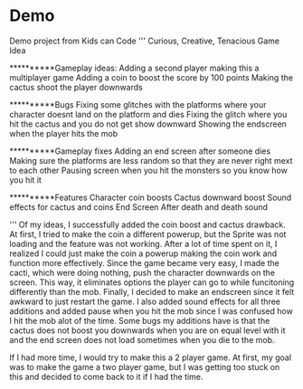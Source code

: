# Demo
Demo project from Kids can Code 
'''
Curious, Creative, Tenacious Game Idea 

**********Gameplay ideas:
Adding a second player making this a multiplayer game
Adding a coin to boost the score by 100 points 
Making the cactus shoot the player downwards

**********Bugs
Fixing some glitches with the platforms where your character doesnt land on the platform and dies 
Fixing the glitch where you hit the cactus and you do not get show downward 
Showing the endscreen when the player hits the mob 

**********Gameplay fixes
Adding an end screen after someone dies
Making sure the platforms are less random so that they are never right mext to each other 
Pausing screen when you hit the monsters so you know how you hit it 

**********Features
Character coin boosts 
Cactus downward boost 
Sound effects for cactus and coins 
End Screen After death and death sound 

'''
Of my ideas, I successfully added the coin boost and cactus drawback. At first, I tried to make the coin a different powerup, but the 
Sprite was not loading and the feature was not working. After a lot of time spent on it, I realized I could just make the coin a powerup
making the coin work and function more effectively. Since the game became very easy, I made the cacti, which were doing nothing, push the 
character downwards on the screen. This way, it eliminates options the player can go to while funcitoning differently than the mob. Finally, 
I decided to make an endscreen since it felt awkward to just restart the game. I also added sound effects for all three additions and added
pause when you hit the mob since I was confused how I hit the mob alot of the time. Some bugs my additions have is that the cactus 
does not boost you downwards when you are on equal level with it and the end screen does not load sometimes when you die to the mob. 

If I had more time, I would try to make this a 2 player game. At first, my goal was to make the game a two player game, but I was getting 
too stuck on this and decided to come back to it if I had the time. 
